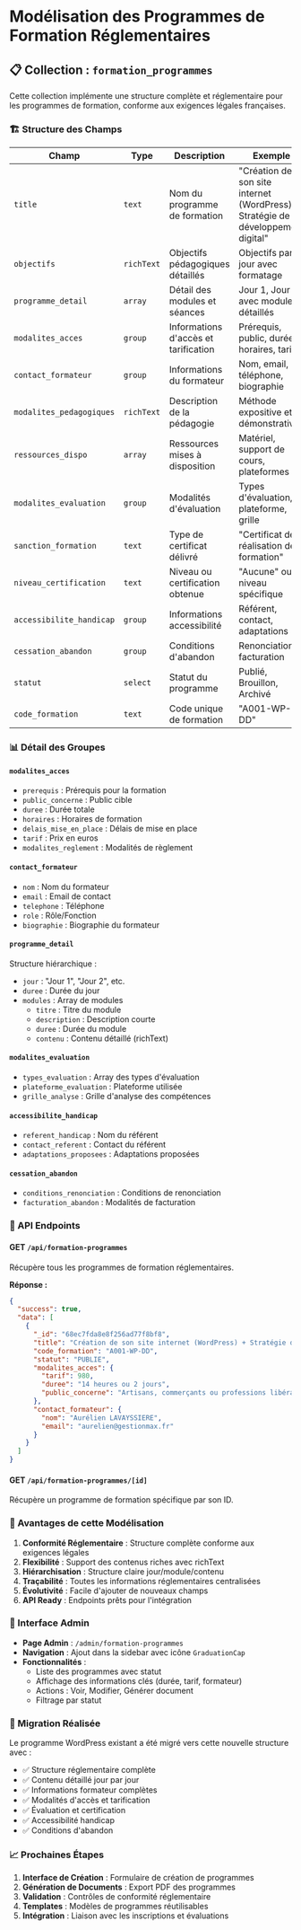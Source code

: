 # Modélisation des Programmes de Formation Réglementaires

## 📋 Collection : `formation_programmes`

Cette collection implémente une structure complète et réglementaire pour les programmes de formation, conforme aux exigences légales françaises.

### 🏗️ Structure des Champs

| Champ                    | Type       | Description                          | Exemple                                                                          |
| ------------------------ | ---------- | ------------------------------------ | -------------------------------------------------------------------------------- |
| `title`                  | `text`     | Nom du programme de formation        | "Création de son site internet (WordPress) + Stratégie de développement digital" |
| `objectifs`              | `richText` | Objectifs pédagogiques détaillés     | Objectifs par jour avec formatage                                                |
| `programme_detail`       | `array`    | Détail des modules et séances        | Jour 1, Jour 2 avec modules détaillés                                            |
| `modalites_acces`        | `group`    | Informations d'accès et tarification | Prérequis, public, durée, horaires, tarif                                        |
| `contact_formateur`      | `group`    | Informations du formateur            | Nom, email, téléphone, biographie                                                |
| `modalites_pedagogiques` | `richText` | Description de la pédagogie          | Méthode expositive et démonstrative                                              |
| `ressources_dispo`       | `array`    | Ressources mises à disposition       | Matériel, support de cours, plateformes                                          |
| `modalites_evaluation`   | `group`    | Modalités d'évaluation               | Types d'évaluation, plateforme, grille                                           |
| `sanction_formation`     | `text`     | Type de certificat délivré           | "Certificat de réalisation de formation"                                         |
| `niveau_certification`   | `text`     | Niveau ou certification obtenue      | "Aucune" ou niveau spécifique                                                    |
| `accessibilite_handicap` | `group`    | Informations accessibilité           | Référent, contact, adaptations                                                   |
| `cessation_abandon`      | `group`    | Conditions d'abandon                 | Renonciation, facturation                                                        |
| `statut`                 | `select`   | Statut du programme                  | Publié, Brouillon, Archivé                                                       |
| `code_formation`         | `text`     | Code unique de formation             | "A001-WP-DD"                                                                     |

### 📊 Détail des Groupes

#### `modalites_acces`

- `prerequis` : Prérequis pour la formation
- `public_concerne` : Public cible
- `duree` : Durée totale
- `horaires` : Horaires de formation
- `delais_mise_en_place` : Délais de mise en place
- `tarif` : Prix en euros
- `modalites_reglement` : Modalités de règlement

#### `contact_formateur`

- `nom` : Nom du formateur
- `email` : Email de contact
- `telephone` : Téléphone
- `role` : Rôle/Fonction
- `biographie` : Biographie du formateur

#### `programme_detail`

Structure hiérarchique :

- `jour` : "Jour 1", "Jour 2", etc.
- `duree` : Durée du jour
- `modules` : Array de modules
  - `titre` : Titre du module
  - `description` : Description courte
  - `duree` : Durée du module
  - `contenu` : Contenu détaillé (richText)

#### `modalites_evaluation`

- `types_evaluation` : Array des types d'évaluation
- `plateforme_evaluation` : Plateforme utilisée
- `grille_analyse` : Grille d'analyse des compétences

#### `accessibilite_handicap`

- `referent_handicap` : Nom du référent
- `contact_referent` : Contact du référent
- `adaptations_proposees` : Adaptations proposées

#### `cessation_abandon`

- `conditions_renonciation` : Conditions de renonciation
- `facturation_abandon` : Modalités de facturation

### 🔗 API Endpoints

#### GET `/api/formation-programmes`

Récupère tous les programmes de formation réglementaires.

**Réponse :**

```json
{
  "success": true,
  "data": [
    {
      "_id": "68ec7fda8e8f256ad77f8bf8",
      "title": "Création de son site internet (WordPress) + Stratégie de développement digital",
      "code_formation": "A001-WP-DD",
      "statut": "PUBLIE",
      "modalites_acces": {
        "tarif": 980,
        "duree": "14 heures ou 2 jours",
        "public_concerne": "Artisans, commerçants ou professions libérales."
      },
      "contact_formateur": {
        "nom": "Aurélien LAVAYSSIERE",
        "email": "aurelien@gestionmax.fr"
      }
    }
  ]
}
```

#### GET `/api/formation-programmes/[id]`

Récupère un programme de formation spécifique par son ID.

### 🎯 Avantages de cette Modélisation

1. **Conformité Réglementaire** : Structure complète conforme aux exigences légales
2. **Flexibilité** : Support des contenus riches avec richText
3. **Hiérarchisation** : Structure claire jour/module/contenu
4. **Traçabilité** : Toutes les informations réglementaires centralisées
5. **Évolutivité** : Facile d'ajouter de nouveaux champs
6. **API Ready** : Endpoints prêts pour l'intégration

### 📱 Interface Admin

- **Page Admin** : `/admin/formation-programmes`
- **Navigation** : Ajout dans la sidebar avec icône `GraduationCap`
- **Fonctionnalités** :
  - Liste des programmes avec statut
  - Affichage des informations clés (durée, tarif, formateur)
  - Actions : Voir, Modifier, Générer document
  - Filtrage par statut

### 🚀 Migration Réalisée

Le programme WordPress existant a été migré vers cette nouvelle structure avec :

- ✅ Structure réglementaire complète
- ✅ Contenu détaillé jour par jour
- ✅ Informations formateur complètes
- ✅ Modalités d'accès et tarification
- ✅ Évaluation et certification
- ✅ Accessibilité handicap
- ✅ Conditions d'abandon

### 📈 Prochaines Étapes

1. **Interface de Création** : Formulaire de création de programmes
2. **Génération de Documents** : Export PDF des programmes
3. **Validation** : Contrôles de conformité réglementaire
4. **Templates** : Modèles de programmes réutilisables
5. **Intégration** : Liaison avec les inscriptions et évaluations
